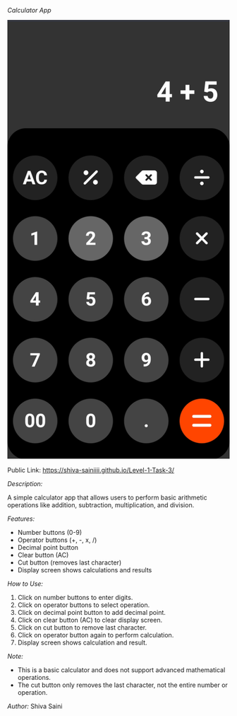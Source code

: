 *Calculator App*

![Game LayOut](calculator.jpg)

Public Link:
https://shiva-sainiiii.github.io/Level-1-Task-3/

*Description:*

A simple calculator app that allows users to perform basic arithmetic operations like addition, subtraction, multiplication, and division.

*Features:*

- Number buttons (0-9)
- Operator buttons (+, -, x, /)
- Decimal point button
- Clear button (AC)
- Cut button (removes last character)
- Display screen shows calculations and results

*How to Use:*

1. Click on number buttons to enter digits.
2. Click on operator buttons to select operation.
3. Click on decimal point button to add decimal point.
4. Click on clear button (AC) to clear display screen.
5. Click on cut button to remove last character.
6. Click on operator button again to perform calculation.
7. Display screen shows calculation and result.

*Note:*

- This is a basic calculator and does not support advanced mathematical operations.
- The cut button only removes the last character, not the entire number or operation.

*Author:*
Shiva Saini
